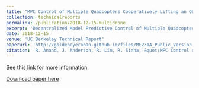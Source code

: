 ```yaml
---
title: "MPC Control of Multiple Quadcopters Cooperatively Lifting an Object"
collection: technicalreports
permalink: /publication/2018-12-15-multidrone
excerpt: 'Decentralized Model Predictive Control of Multiple Quadcopters lifting an object with cables.'
date: 2018-12-15
venue: 'UC Berkeley Technical Report'
paperurl: 'http://goldeneyerohan.github.io/files/ME231A_Public_Version.pdf'
citation: 'R. Anand, J. Anderson, R. Lim, R. Sinha, &quot;MPC Control of Multiple Quadcopters Cooperatively Lifting an Object.&quot; <i> UC Berkeley, Technical Report, 2018. </i>'
---
```

See [this link](https://rohansinha.nl/portfolio/projects-2/) for more information. 

[Download paper here](/files/ME231A_Public_Version.pdf)
